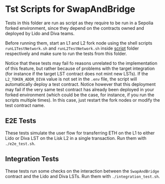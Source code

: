 # Tst Scripts for SwapAndBridge

Tests in this folder are run as script as they require to be run in a Sepolia forked environment, since they depend on the contracts owned and deployed by Lido and Diva teams.

Before running them, start an L1 and L2 fork node using the shell scripts `runL1TestNetwork.sh` and `runL2TestNetwork.sh` inside [script](../..) folder respectively and make sure to run the tests from this folder.

Notice that these tests may fail fo reasons unrelated to the implementation of this feature, but rather because of problems with the target integration (for instance if the target LST contract does not mint new LSTs). If the `L2_TOKEN_ADDR_DIVA` value is not set in the `.env` file, the script will automatically deploy a test contract. Notice however that this deployment may fail if the very same test contract has already been deployed in your forked environment (which could be the case, for instance, if you run the scripts multiple times). In this case, just restart the fork nodes or modify the test contract name.

## E2E Tests

These tests simulate the user flow for transferring ETH on the L1 to either Lido or Diva LST on the Lisk L2 in a single transaction. Run them with `./e2e_test.sh`.

## Integration Tests

These tests run some checks on the interaction between the `SwapAndBridge` contract and the Lido and Diva LSTs. Run them with `./integration_test.sh`.
